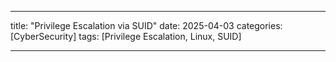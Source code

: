 
---
title: "Privilege Escalation via SUID"
date: 2025-04-03
categories: [CyberSecurity]
tags: [Privilege Escalation, Linux, SUID]

---


